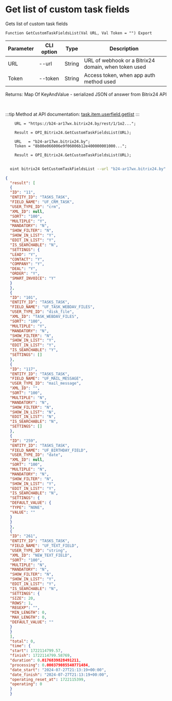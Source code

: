 ﻿---
sidebar_position: 1
---

# Get list of custom task fields
 Gets list of custom task fields



`Function GetCustomTaskFieldsList(Val URL, Val Token = "") Export`

  | Parameter | CLI option | Type | Description |
  |-|-|-|-|
  | URL | --url | String | URL of webhook or a Bitrix24 domain, when token used |
  | Token | --token | String | Access token, when app auth method used |

  
  Returns:  Map Of KeyAndValue - serialized JSON of answer from Bitrix24 API

<br/>

:::tip
Method at API documentation: [task.item.userfield.getlist](https://dev.1c-bitrix.ru/rest_help/tasks/task/userfield/getlist.php)
:::
<br/>


```bsl title="Code example"
    URL = "https://b24-ar17wx.bitrix24.by/rest/1/1o2...";

    Result = OPI_Bitrix24.GetCustomTaskFieldsList(URL);

    URL   = "b24-ar17wx.bitrix24.by";
    Token = "8b80e066006e9f06006b12e400000001000...";

    Result = OPI_Bitrix24.GetCustomTaskFieldsList(URL);
```



```sh title="CLI command example"
    
  oint bitrix24 GetCustomTaskFieldsList --url "b24-ar17wx.bitrix24.by" --token "fe3fa966006e9f06006b12e400000001000..."

```

```json title="Result"
{
  "result": [
  {
  "ID": "11",
  "ENTITY_ID": "TASKS_TASK",
  "FIELD_NAME": "UF_CRM_TASK",
  "USER_TYPE_ID": "crm",
  "XML_ID": null,
  "SORT": "100",
  "MULTIPLE": "Y",
  "MANDATORY": "N",
  "SHOW_FILTER": "N",
  "SHOW_IN_LIST": "Y",
  "EDIT_IN_LIST": "Y",
  "IS_SEARCHABLE": "N",
  "SETTINGS": {
  "LEAD": "Y",
  "CONTACT": "Y",
  "COMPANY": "Y",
  "DEAL": "Y",
  "ORDER": "Y",
  "SMART_INVOICE": "Y"
  }
  },
  {
  "ID": "101",
  "ENTITY_ID": "TASKS_TASK",
  "FIELD_NAME": "UF_TASK_WEBDAV_FILES",
  "USER_TYPE_ID": "disk_file",
  "XML_ID": "TASK_WEBDAV_FILES",
  "SORT": "100",
  "MULTIPLE": "Y",
  "MANDATORY": "N",
  "SHOW_FILTER": "N",
  "SHOW_IN_LIST": "Y",
  "EDIT_IN_LIST": "Y",
  "IS_SEARCHABLE": "Y",
  "SETTINGS": []
  },
  {
  "ID": "117",
  "ENTITY_ID": "TASKS_TASK",
  "FIELD_NAME": "UF_MAIL_MESSAGE",
  "USER_TYPE_ID": "mail_message",
  "XML_ID": "",
  "SORT": "100",
  "MULTIPLE": "N",
  "MANDATORY": "N",
  "SHOW_FILTER": "N",
  "SHOW_IN_LIST": "N",
  "EDIT_IN_LIST": "N",
  "IS_SEARCHABLE": "N",
  "SETTINGS": []
  },
  {
  "ID": "259",
  "ENTITY_ID": "TASKS_TASK",
  "FIELD_NAME": "UF_BIRTHDAY_FIELD",
  "USER_TYPE_ID": "date",
  "XML_ID": null,
  "SORT": "100",
  "MULTIPLE": "N",
  "MANDATORY": "N",
  "SHOW_FILTER": "N",
  "SHOW_IN_LIST": "Y",
  "EDIT_IN_LIST": "Y",
  "IS_SEARCHABLE": "N",
  "SETTINGS": {
  "DEFAULT_VALUE": {
  "TYPE": "NONE",
  "VALUE": ""
  }
  }
  },
  {
  "ID": "261",
  "ENTITY_ID": "TASKS_TASK",
  "FIELD_NAME": "UF_TEXT_FIELD",
  "USER_TYPE_ID": "string",
  "XML_ID": "NEW_TEXT_FIELD",
  "SORT": "100",
  "MULTIPLE": "N",
  "MANDATORY": "N",
  "SHOW_FILTER": "N",
  "SHOW_IN_LIST": "Y",
  "EDIT_IN_LIST": "Y",
  "IS_SEARCHABLE": "N",
  "SETTINGS": {
  "SIZE": 20,
  "ROWS": 1,
  "REGEXP": "",
  "MIN_LENGTH": 0,
  "MAX_LENGTH": 0,
  "DEFAULT_VALUE": ""
  }
  }
  ],
  "total": 0,
  "time": {
  "start": 1722114799.57,
  "finish": 1722114799.58769,
  "duration": 0.0176839828491211,
  "processing": 0.000379085540771484,
  "date_start": "2024-07-27T21:13:19+00:00",
  "date_finish": "2024-07-27T21:13:19+00:00",
  "operating_reset_at": 1722115399,
  "operating": 0
  }
  }
```

